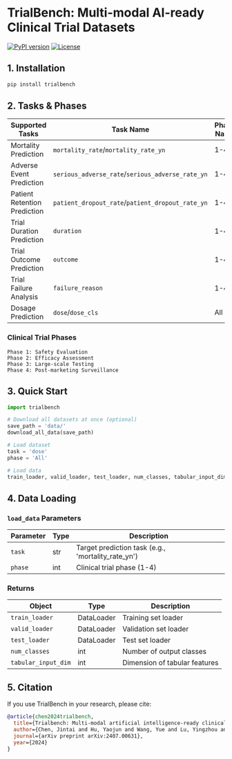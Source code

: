 
# TrialBench: Multi-modal AI-ready Clinical Trial Datasets

[![PyPI version](https://img.shields.io/pypi/v/trialbench.svg?color=brightgreen)](https://pypi.org/project/trialbench/)
[![License](https://img.shields.io/badge/License-MIT-yellow.svg)](https://opensource.org/licenses/MIT)

## 1. Installation 

```bash
pip install trialbench
```

## 2. Tasks & Phases 

| Supported Tasks               | Task Name                 | Phase Name                                                                 | 
|-------------------------------|---------------------------|---------------------------------------------------------------------------|
| Mortality Prediction          | `mortality_rate`/`mortality_rate_yn` | 1-4                                                                      |
| Adverse Event Prediction      | `serious_adverse_rate`/`serious_adverse_rate_yn` | 1-4                                                                      |
| Patient Retention Prediction  | `patient_dropout_rate`/`patient_dropout_rate_yn` | 1-4                                                                      |
| Trial Duration Prediction     | `duration`               | 1-4                                                                      |
| Trial Outcome Prediction      | `outcome`                | 1-4                                                                      |
| Trial Failure Analysis        | `failure_reason`         | 1-4                                                                      |
| Dosage Prediction             | `dose`/`dose_cls`        | All                                                                      |

### Clinical Trial Phases
```
Phase 1: Safety Evaluation
Phase 2: Efficacy Assessment
Phase 3: Large-scale Testing
Phase 4: Post-marketing Surveillance
```

## 3. Quick Start 

```python
import trialbench

# Download all datasets at once (optional)
save_path = 'data/'
download_all_data(save_path)

# Load dataset
task = 'dose'
phase = 'All'

# Load data
train_loader, valid_loader, test_loader, num_classes, tabular_input_dim = trialbench.load_data(task, phase)
```

## 4. Data Loading 

### `load_data` Parameters
| Parameter       | Type | Description                                      |
|----------------|------|--------------------------------------------------|
| `task`         | str  | Target prediction task (e.g., 'mortality_rate_yn') |
| `phase`        | int  | Clinical trial phase (1-4)                       |

### Returns
| Object               | Type        | Description                     |
|----------------------|-------------|---------------------------------|
| `train_loader`       | DataLoader  | Training set loader            |
| `valid_loader`       | DataLoader  | Validation set loader          |
| `test_loader`        | DataLoader  | Test set loader                |
| `num_classes`        | int         | Number of output classes       |
| `tabular_input_dim`  | int         | Dimension of tabular features  |

## 5. Citation 

If you use TrialBench in your research, please cite:

```bibtex
@article{chen2024trialbench,
  title={Trialbench: Multi-modal artificial intelligence-ready clinical trial datasets},
  author={Chen, Jintai and Hu, Yaojun and Wang, Yue and Lu, Yingzhou and Cao, Xu and Lin, Miao and Xu, Hongxia and Wu, Jian and Xiao, Cao and Sun, Jimeng and others},
  journal={arXiv preprint arXiv:2407.00631},
  year={2024}
}
```
